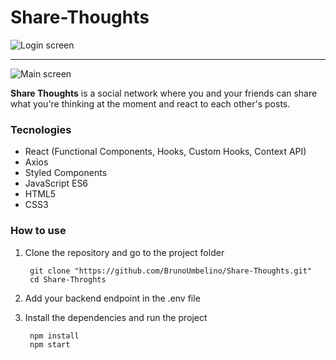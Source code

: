 # Share-Thoughts

![Login screen](https://github.com/BrunoUmbelino/Share-Thoughts/blob/main/github/login-page.PNG)

---

![Main screen](https://github.com/BrunoUmbelino/Share-Thoughts/blob/main/github/main-page.PNG)

**Share Thoughts** is a social network where you and your friends can share what you're thinking at the moment and react to each other's posts. 

### Tecnologies

* React (Functional Components, Hooks, Custom Hooks, Context API)
* Axios
* Styled Components
* JavaScript ES6
* HTML5
* CSS3

 
### How to use

1. Clone the repository and go to the project folder
        
        git clone "https://github.com/BrunoUmbelino/Share-Thoughts.git"
        cd Share-Throghts
    
2. Add your backend endpoint in the .env file
3. Install the dependencies and run the project

        npm install 
        npm start
